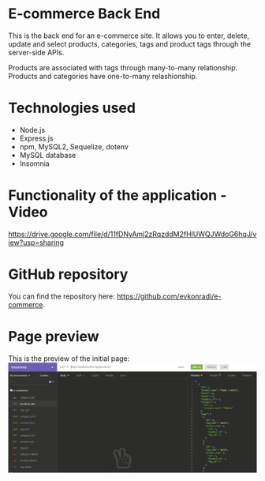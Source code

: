 # E-commerce Back End 

This is the back end for an e-commerce site. It allows you to enter, delete, update and select products, categories, tags and product tags through the server-side APIs.

Products are associated with tags through many-to-many relationship. Products and categories have one-to-many relashionship.

# Technologies used

* Node.js
* Express.js
* npm, MySQL2, Sequelize, dotenv
* MySQL database
* Insomnia

# Functionality of the application - Video

https://drive.google.com/file/d/11fDNyAmj2zRqzddM2fHlUWQJWdoG6hqJ/view?usp=sharing

# GitHub repository

You can find the repository here: https://github.com/evkonradi/e-commerce.

# Page preview

This is the preview of the initial page:
<img src="./ApplicationPreview.JPG">
